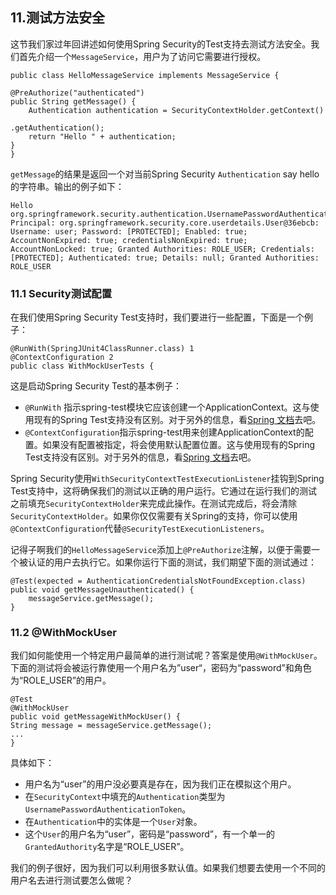 ## 11.测试方法安全

这节我们家过年回讲述如何使用Spring Security的Test支持去测试方法安全。我们首先介绍一个`MessageService`，用户为了访问它需要进行授权。

    public class HelloMessageService implements MessageService {

	@PreAuthorize("authenticated")
	public String getMessage() {
		Authentication authentication = SecurityContextHolder.getContext()
															.getAuthentication();
		return "Hello " + authentication;
	}
    }

`getMessage`的结果是返回一个对当前Spring Security `Authentication` say hello的字符串。输出的例子如下：

    Hello org.springframework.security.authentication.UsernamePasswordAuthenticationToken@ca25360: Principal: org.springframework.security.core.userdetails.User@36ebcb: Username: user; Password: [PROTECTED]; Enabled: true; AccountNonExpired: true; credentialsNonExpired: true; AccountNonLocked: true; Granted Authorities: ROLE_USER; Credentials: [PROTECTED]; Authenticated: true; Details: null; Granted Authorities: ROLE_USER

### 11.1 Security测试配置

在我们使用Spring Security Test支持时，我们要进行一些配置，下面是一个例子：

    @RunWith(SpringJUnit4ClassRunner.class) 1
    @ContextConfiguration 2
    public class WithMockUserTests {

这是启动Spring Security Test的基本例子：
- `@RunWith` 指示spring-test模块它应该创建一个ApplicationContext。这与使用现有的Spring Test支持没有区别。对于另外的信息，看[Spring 文档](https://docs.spring.io/spring-framework/docs/4.0.x/spring-framework-reference/htmlsingle/#integration-testing-annotations-standard)去吧。
- `@ContextConfiguration`指示spring-test用来创建ApplicationContext的配置。如果没有配置被指定，将会使用默认配置位置。这与使用现有的Spring Test支持没有区别。对于另外的信息，看[Spring 文档](https://docs.spring.io/spring-framework/docs/4.0.x/spring-framework-reference/htmlsingle/#integration-testing-annotations-standard)去吧。

Spring Security使用`WithSecurityContextTestExecutionListener`挂钩到Spring Test支持中，这将确保我们的测试以正确的用户运行。它通过在运行我们的测试之前填充`SecurityContextHolder`来完成此操作。在测试完成后，将会清除`SecurityContextHolder`。如果你仅仅需要有关Spring的支持，你可以使用`@ContextConfiguration`代替`@SecurityTestExecutionListeners`。

记得子啊我们的`HelloMessageService`添加上`@PreAuthorize`注解，以便于需要一个被认证的用户去执行它。如果你运行下面的测试，我们期望下面的测试通过：

    @Test(expected = AuthenticationCredentialsNotFoundException.class)
    public void getMessageUnauthenticated() {
	    messageService.getMessage();
    }

### 11.2 @WithMockUser

我们如何能使用一个特定用户最简单的进行测试呢？答案是使用`@WithMockUser`。下面的测试将会被运行靠使用一个用户名为”user“，密码为“password”和角色为“ROLE_USER”的用户。

    @Test
    @WithMockUser
    public void getMessageWithMockUser() {
    String message = messageService.getMessage();
    ...
    }
具体如下：
- 用户名为“user”的用户没必要真是存在，因为我们正在模拟这个用户。
- 在`SecurityContext`中填充的`Authentication`类型为`UsernamePasswordAuthenticationToken`。
- 在`Authentication`中的实体是一个`User`对象。
- 这个`User`的用户名为“user”，密码是“password”，有一个单一的`GrantedAuthority`名字是“ROLE_USER”。

我们的例子很好，因为我们可以利用很多默认值。如果我们想要去使用一个不同的用户名去进行测试要怎么做呢？